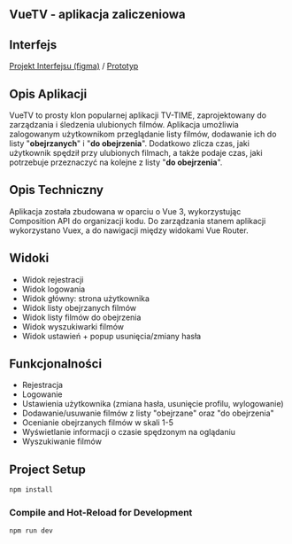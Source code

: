 ## VueTV - aplikacja zaliczeniowa

## Interfejs
[Projekt Interfejsu (figma)](https://www.figma.com/file/ToCZtfqYqHsnE4Ot6ljAUn/VueTV?type=design&node-id=0%3A1&mode=design&t=svhmutbHMhWSaJMN-1) / [Prototyp](https://www.figma.com/proto/ToCZtfqYqHsnE4Ot6ljAUn/VueTV?type=design&node-id=2-60&t=Pf1pyUOi2yhRJpBO-0&scaling=min-zoom&page-id=0%3A1&starting-point-node-id=2%3A2)
## Opis Aplikacji
VueTV to prosty klon popularnej aplikacji TV-TIME, zaprojektowany do zarządzania i śledzenia ulubionych filmów. Aplikacja umożliwia zalogowanym użytkownikom przeglądanie listy filmów, dodawanie ich do listy "**obejrzanych**" i "**do obejrzenia**". Dodatkowo zlicza czas, jaki użytkownik spędził przy ulubionych filmach, a także podaje czas, jaki potrzebuje przeznaczyć na kolejne z listy "**do obejrzenia**". 

## Opis Techniczny
Aplikacja została zbudowana w oparciu o Vue 3, wykorzystując Composition API do organizacji kodu. Do zarządzania stanem aplikacji wykorzystano Vuex, a do nawigacji między widokami Vue Router.

## Widoki
 * Widok rejestracji
 * Widok logowania
 * Widok główny: strona użytkownika 
 * Widok listy obejrzanych filmów
 * Widok listy filmów do obejrzenia
 * Widok wyszukiwarki filmów
 * Widok ustawień + popup usunięcia/zmiany hasła

## Funkcjonalności
 * Rejestracja
 * Logowanie
 * Ustawienia użytkownika (zmiana hasła, usunięcie profilu, wylogowanie)
 * Dodawanie/usuwanie filmów z listy "obejrzane" oraz "do obejrzenia"
 * Ocenianie obejrzanych filmów w skali 1-5
 * Wyświetlanie informacji o czasie spędzonym na oglądaniu
 * Wyszukiwanie filmów

## Project Setup

```sh
npm install
```

### Compile and Hot-Reload for Development

```sh
npm run dev
```
